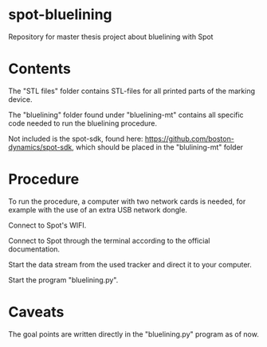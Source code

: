 # spot-bluelining
Repository for master thesis project about bluelining with Spot

# Contents

The "STL files" folder contains STL-files for all printed parts of the marking device.

The "bluelining" folder found under "bluelining-mt" contains all specific code needed to run the bluelining procedure.

Not included is the spot-sdk, found here: https://github.com/boston-dynamics/spot-sdk, which should be placed in the "blulining-mt" folder

# Procedure

To run the procedure, a computer with two network cards is needed, for example with the use of an extra USB network dongle.

Connect to Spot's WIFI.

Connect to Spot through the terminal according to the official documentation.

Start the data stream from the used tracker and direct it to your computer.

Start the program "bluelining.py".

# Caveats

The goal points are written directly in the "bluelining.py" program as of now.
